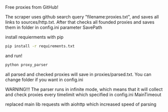 Free proxies from GitHub!


The scraper uses github search query "filename:proxies.txt", and saves all links to sources/http.txt. After that checks all founded proxies and saves them in folder in config.ini parameter SavePath


install requierments with pip

~~~bash
pip install -r requirements.txt
~~~

and run!
~~~bash
python proxy_parser
~~~

all parsed and checked proxies will save in proxies/parsed.txt. You can change folder if you want in config.ini


WARNING!!! The parser runs in infinite mode, which means that it will collect and check proxies every timelimit which specified in config.ini MainTimeout

replaced main lib requests with aiohttp which increased speed of parsing
